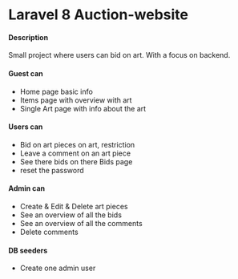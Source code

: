 # Laravel 8 Auction-website

#### Description

Small project where users can bid on art. With a focus on backend.

#### Guest can

-   Home page basic info
-   Items page with overview with art
-   Single Art page with info about the art

#### Users can

-   Bid on art pieces on art, restriction
-   Leave a comment on an art piece
-   See there bids on there Bids page
-   reset the password

#### Admin can

-   Create & Edit & Delete art pieces
-   See an overview of all the bids
-   See an overview of all the comments
-   Delete comments

#### DB seeders

-   Create one admin user
